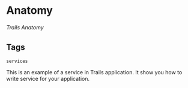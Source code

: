 # Anatomy
###### Trails Anatomy

## Tags
```services```

This is an example of a service in Trails application. It show you how to write service for your application.